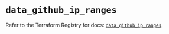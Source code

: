 # `data_github_ip_ranges`

Refer to the Terraform Registry for docs: [`data_github_ip_ranges`](https://registry.terraform.io/providers/integrations/github/6.6.0/docs/data-sources/ip_ranges).
